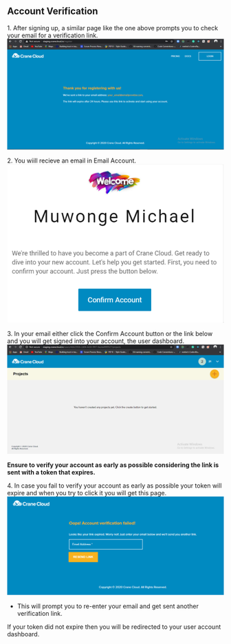 ## Account Verification
1\. After signing up, a similar page like the one above prompts you to check your email for a verification link.
![](../img/register_success.png)

2\. You wiill recieve an email in Email Account.
    ![](../img/test_user.png)

3\. In your email either click the Confirm Account button or the link below and you will get signed into your account, the user dashboard.
![](../img/user_dashboard.png)

**Ensure to verify your account as early as possible considering the link is sent with a token that expires.**

4\. In case you fail to verify your account as early as possible your token will expire and when you try to click it you will get this page.
![](../img/expired_token.png)

- This will prompt you to re-enter your email and get sent another verification link.

If your token did not expire then you will be redirected to your user account dashboard.